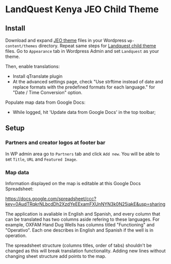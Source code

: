 # LandQuest Kenya JEO Child Theme

## Install

Download and expand [JEO theme](http://cardume.github.io/jeo) files in your Wordpress `wp-content/themes` directory. Repeat same steps for [Landquest child theme](https://github.com/oeco/landquest-jeo-child/archive/master.zip) files. Go to `Appearance` tab in Wordpress Admin and set `Landquest` as your theme.

Then, enable translations:

* Install qTranslate plugin
* At the advanced settings page, check "Use strftime instead of date and replace formats with the predefined formats for each language." for "Date / Time Conversion" option.

Populate map data from Google Docs:

* While logged, hit 'Update data from Google Docs' in the top toolbar;

## Setup

### Partners and creator logos at footer bar

In WP admin area go to `Partners` tab and click `Add new`. You will be able to set `Title`, `URL` and `Featured Image`.

### Map data

Information displayed on the map is editable at this Google Docs Spreadsheet:

https://docs.google.com/spreadsheet/ccc?key=0AudTRqkrNLbcdDh2XzdYeEExamFXUnNYN3k0N25iakE&usp=sharing

The application is avaliable in English and Spanish, and every column that can be translated has two columns aside refering to these languages. For example, OXFAM Hand Dug Wells has columns titled "Functioning" and "Operativo". Each one describes in English and Spanish if the well is in operation.

The spreadsheet structure (columns titles, order of tabs) shouldn't be changed as this will break translation functionality. Adding new lines without changing sheet structure add points to the map.
